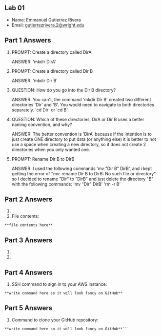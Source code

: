 ## Lab 01

- Name: Emmanuel Gutierrez Rivera
- Email: gutierrezrivera.2@wright.edu

## Part 1 Answers

1.
    PROMPT: Create a directory called DirA
    
    ANSWER: 'mkdir DirA'
    
    
2.
    PROMPT: Create a directory called Dir B
    
    ANSWER: 'mkdir Dir B'


3.
    QUESTION: How do you go into the Dir B directory?
    
    ANSWER: You can't, the command 'mkdir Dir B' created two different directories 'Dir' and 'B'. You would need to navigate to both directories separately. 'cd Dir' or 'cd B'.


4.
    QUESTION: Which of these directories, DirA or Dir B uses a better naming convention, and why?
    
    ANSWER: The better convention is 'DirA' because if the intention is to just create ONE directory to put data (or anything else) it is better to not use a space when creating a new directory, so it does not create 2 directories when you only wanted one.


5.
    PROMPT: Rename Dir B to DirB
    
    ANSWER: I used the following commands 'mv "Dir B" DirB', and i kept getting the error of "mv: rename Dir B to DirB: No such file or directory"
        so I decided to rename "Dir" to "DirB" and just delete the directory "B" with the following commands: 
            'mv "Dir" DirB' 
            'rm -r B'
    

## Part 2 Answers

1.
2. File contents:

```
**file contents here**
```

## Part 3 Answers

1.
2.

## Part 4 Answers

1. SSH command to sign in to your AWS instance:

```
**write command here so it will look fancy on GitHub**
```

## Part 5 Answers

1. Command to clone your GitHub repository:

```
**write command here so it will look fancy on GitHub**```
